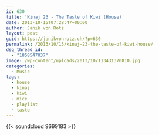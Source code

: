 ```yaml
---
id: 630
title: 'Kinaj 23 - The Taste of Kiwi (House)'
date: 2013-10-15T07:28:47+00:00
author: Janik von Rotz
layout: post
guid: https://janikvonrotz.ch/?p=630
permalink: /2013/10/15/kinaj-23-the-taste-of-kiwi-house/
dsq_thread_id:
  - "1858547037"
image: /wp-content/uploads/2013/10/113431370810.jpg
categories:
  - Music
tags:
  - house
  - kinaj
  - kiwi
  - mice
  - playlist
  - taste
---
```

{{< soundcloud 9699183 >}}